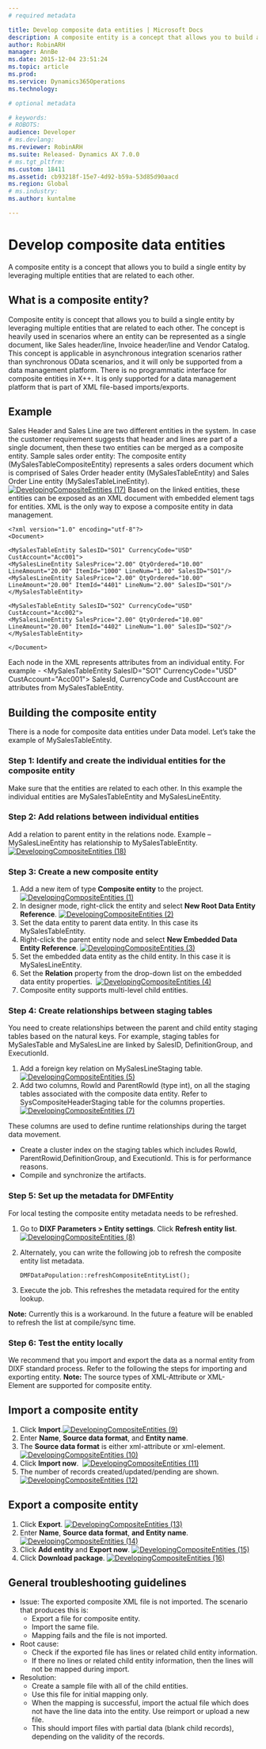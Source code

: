 ```yaml
---
# required metadata

title: Develop composite data entities | Microsoft Docs
description: A composite entity is a concept that allows you to build a single entity by leveraging multiple entities that are related to each other. 
author: RobinARH
manager: AnnBe
ms.date: 2015-12-04 23:51:24
ms.topic: article
ms.prod: 
ms.service: Dynamics365Operations
ms.technology: 

# optional metadata

# keywords: 
# ROBOTS: 
audience: Developer
# ms.devlang: 
ms.reviewer: RobinARH
ms.suite: Released- Dynamics AX 7.0.0
# ms.tgt_pltfrm: 
ms.custom: 18411
ms.assetid: cb93218f-15e7-4d92-b59a-53d85d90aacd
ms.region: Global
# ms.industry: 
ms.author: kuntalme

---
```


# Develop composite data entities

A composite entity is a concept that allows you to build a single entity by leveraging multiple entities that are related to each other. 

What is a composite entity?
---------------------------

Composite entity is concept that allows you to build a single entity by leveraging multiple entities that are related to each other. The concept is heavily used in scenarios where an entity can be represented as a single document, like Sales header/line, Invoice header/line and Vendor Catalog. This concept is applicable in asynchronous integration scenarios rather than synchronous OData scenarios, and it will only be supported from a data management platform. There is no programmatic interface for composite entities in X++. It is only supported for a data management platform that is part of XML file-based imports/exports.

## Example
Sales Header and Sales Line are two different entities in the system. In case the customer requirement suggests that header and lines are part of a single document, then these two entities can be merged as a composite entity. Sample sales order entity: The composite entity (MySalesTableCompositeEntity) represents a sales orders document which is comprised of Sales Order header entity (MySalesTableEntity) and Sales Order Line entity (MySalesTableLineEntity). [![DevelopingCompositeEntities (17)](./media/developingcompositeentities-17-1024x290.png)](./media/developingcompositeentities-17.png) Based on the linked entities, these entities can be exposed as an XML document with embedded element tags for entities. XML is the only way to expose a composite entity in data management.

    <?xml version="1.0" encoding="utf-8"?>
    <Document>

    <MySalesTableEntity SalesID="SO1" CurrencyCode="USD" CustAccount="Acc001">
    <MySalesLineEntity SalesPrice="2.00" QtyOrdered="10.00" LineAmount="20.00" ItemId="1000" LineNum="1.00" SalesID="SO1"/>
    <MySalesLineEntity SalesPrice="2.00" QtyOrdered="10.00" LineAmount="20.00" ItemId="4401" LineNum="2.00" SalesID="SO1"/>
    </MySalesTableEntity>

    <MySalesTableEntity SalesID="SO2" CurrencyCode="USD" CustAccount="Acc002">
    <MySalesLineEntity SalesPrice="2.00" QtyOrdered="10.00" LineAmount="20.00" ItemId="4402" LineNum="1.00" SalesID="SO2"/>
    </MySalesTableEntity>

    </Document>

Each node in the XML represents attributes from an individual entity. For example - &lt;MySalesTableEntity SalesID="SO1" CurrencyCode="USD" CustAccount="Acc001"&gt; SalesId, CurrencyCode and CustAccount are attributes from MySalesTableEntity.

## Building the composite entity
There is a node for composite data entities under Data model. Let’s take the example of MySalesTableEntity.

### Step 1: Identify and create the individual entities for the composite entity

Make sure that the entities are related to each other. In this example the individual entities are MySalesTableEntity and MySalesLineEntity.

### Step 2: Add relations between individual entities

Add a relation to parent entity in the relations node. Example – MySalesLineEntity has relationship to MySalesTableEntity.  [![DevelopingCompositeEntities (18)](./media/developingcompositeentities-18.png)](./media/developingcompositeentities-18.png)

### Step 3: Create a new composite entity

1.  Add a new item of type **Composite entity** to the project.  [![DevelopingCompositeEntities (1)](./media/developingcompositeentities-1.png)](./media/developingcompositeentities-1.png)
2.  In designer mode, right-click the entity and select **New Root Data Entity Reference**. [![DevelopingCompositeEntities (2)](./media/developingcompositeentities-2.png)](./media/developingcompositeentities-2.png)
3.  Set the data entity to parent data entity. In this case its MySalesTableEntity.
4.  Right-click the parent entity node and select **New Embedded Data Entity Reference**. [![DevelopingCompositeEntities (3)](./media/developingcompositeentities-3.png)](./media/developingcompositeentities-3.png)
5.  Set the embedded data entity as the child entity. In this case it is MySalesLineEntity.
6.  Set the **Relation** property from the drop-down list on the embedded data entity properties.  [![DevelopingCompositeEntities (4)](./media/developingcompositeentities-4.png)](./media/developingcompositeentities-4.png)
7.  Composite entity supports multi-level child entities.

### Step 4: Create relationships between staging tables

You need to create relationships between the parent and child entity staging tables based on the natural keys. For example, staging tables for MySalesTable and MySalesLine are linked by SalesID, DefinitionGroup, and ExecutionId.

1.  Add a foreign key relation on MySalesLineStaging table.  [![DevelopingCompositeEntities (5)](./media/developingcompositeentities-5.png)](./media/developingcompositeentities-5.png)
2.  Add two columns, RowId and ParentRowId (type int), on all the staging tables associated with the composite data entity. Refer to SysCompositeHeaderStaging table for the columns properties. [![DevelopingCompositeEntities (7)](./media/developingcompositeentities-7.png)](./media/developingcompositeentities-7.png)

These columns are used to define runtime relationships during the target data movement.

-   Create a cluster index on the staging tables which includes RowId, ParentRowid,DefinitionGroup, and ExecutionId. This is for performance reasons.
-   Compile and synchronize the artifacts.

### Step 5: Set up the metadata for DMFEntity

For local testing the composite entity metadata needs to be refreshed.

1.  Go to **DIXF Parameters &gt; Entity settings**. Click **Refresh entity list**.  [![DevelopingCompositeEntities (8)](./media/developingcompositeentities-8-1024x212.png)](./media/developingcompositeentities-8.png)
2.  Alternately, you can write the following job to refresh the composite entity list metadata.

        DMFDataPopulation::refreshCompositeEntityList();

3.  Execute the job. This refreshes the metadata required for the entity lookup.

**Note:** Currently this is a workaround. In the future a feature will be enabled to refresh the list at compile/sync time.

### Step 6: Test the entity locally

We recommend that you import and export the data as a normal entity from DIXF standard process. Refer to the following the steps for importing and exporting entity. **Note:** The source types of XML-Attribute or XML-Element are supported for composite entity.

## Import a composite entity
1.  Click **Import**.[![DevelopingCompositeEntities (9)](./media/developingcompositeentities-9-1024x499.png)](./media/developingcompositeentities-9.png)
2.  Enter **Name**, **Source data format**, and **Entity name**.
3.  The **Source data format** is either xml-attribute or xml-element. [![DevelopingCompositeEntities (10)](./media/developingcompositeentities-10-1024x499.png)](./media/developingcompositeentities-10.png)
4.  Click **Import now**.  [![DevelopingCompositeEntities (11)](./media/developingcompositeentities-11-1024x499.png)](./media/developingcompositeentities-11.png)
5.  The number of records created/updated/pending are shown.  [![DevelopingCompositeEntities (12)](./media/developingcompositeentities-12-1024x499.png)](./media/developingcompositeentities-12.png)

## Export a composite entity
1.  Click **Export**. [![DevelopingCompositeEntities (13)](./media/developingcompositeentities-13-1024x499.png)](./media/developingcompositeentities-13.png)
2.  Enter **Name**, **Source data format**, **and Entity name**. [![DevelopingCompositeEntities (14)](./media/developingcompositeentities-14-1024x499.png)](./media/developingcompositeentities-14.png)
3.  Click **Add entity** and **Export now**. [![DevelopingCompositeEntities (15)](./media/developingcompositeentities-15-1024x499.png)](./media/developingcompositeentities-15.png)
4.  Click **Download package**. [![DevelopingCompositeEntities (16)](./media/developingcompositeentities-16-1024x499.png)](./media/developingcompositeentities-16.png)

## General troubleshooting guidelines
-   Issue: The exported composite XML file is not imported. The scenario that produces this is:
    -   Export a file for composite entity.
    -   Import the same file.
    -   Mapping fails and the file is not imported.
-   Root cause:
    -   Check if the exported file has lines or related child entity information.
    -   If there no lines or related child entity information, then the lines will not be mapped during import.
-   Resolution:
    -   Create a sample file with all of the child entities.
    -   Use this file for initial mapping only.
    -   When the mapping is successful, import the actual file which does not have the line data into the entity. Use reimport or upload a new file.
    -   This should import files with partial data (blank child records), depending on the validity of the records.


